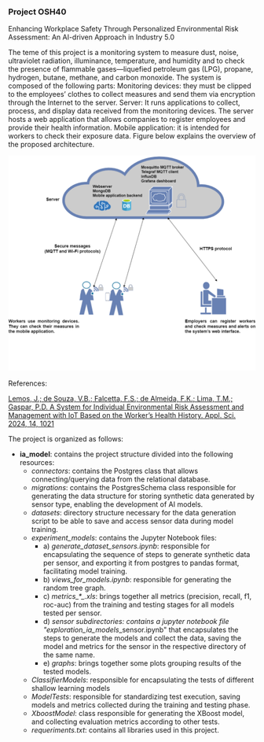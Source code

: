 ### Project OSH40

Enhancing Workplace Safety Through Personalized Environmental Risk Assessment: An AI-driven Approach in Industry 5.0

The teme of this project is a monitoring system to measure dust, noise, ultraviolet radiation, illuminance, temperature, and humidity and to check the presence of flammable gases—liquefied petroleum gas (LPG), propane, hydrogen, butane, methane, and carbon monoxide. The system is composed of the following parts:
Monitoring devices: they must be clipped to the employees’ clothes to collect measures and send them via encryption through the Internet to the server.
Server: It runs applications to collect, process, and display data received from the monitoring devices. The server hosts a web application that allows companies to register employees and provide their health information.
Mobile application: it is intended for workers to check their exposure data.
Figure below explains the overview of the proposed architecture.

<img src="/images/ApplSci_System_overview.png">


References:

[Lemos, J.; de Souza, V.B.; Falcetta, F.S.; de Almeida, F.K.; Lima, T.M.; Gaspar, P.D. A System for Individual Environmental Risk Assessment and Management with IoT Based on the Worker’s Health History. Appl. Sci. 2024, 14, 1021](https://doi.org/10.3390/app14031021)

The project is organized as follows:
- <b>ia_model</b>: contains the project structure divided into the following resources:
  - <i>connectors</i>: contains the Postgres class that allows connecting/querying data from the relational database.
  - <i>migrations</i>: contains the PostgresSchema class responsible for generating the data structure for storing synthetic data generated by sensor type, enabling the development of AI models.
  - <i>datasets</i>: directory structure necessary for the data generation script to be able to save and access sensor data during model training.
  - <i>experiment_models</i>: contains the Jupyter Notebook files:
    - a) <i>generate_dataset_sensors.ipynb</i>: responsible for encapsulating the sequence of steps to generate synthetic data per sensor, and exporting it from postgres to pandas format, facilitating model training.
    - b) <i>views_for_models.ipynb</i>: responsible for generating the random tree graph.
    - c) <i>metrics_*_.xls</i>: brings together all metrics (precision, recall, f1, roc-auc) from the training and testing stages for all models tested per sensor.
    - d) <i>*_sensor subdirectories</i>: contains a jupyter notebook file "exploration_ia_models_*_sensor.ipynb" that encapsulates the steps to generate the models and collect the data, saving the model and metrics for the sensor in the respective directory of the same name.
    - e) <i>graphs</i>: brings together some plots grouping results of the tested models.
  - <i>ClassifierModels</i>: responsible for encapsulating the tests of different shallow learning models 
  - <i>ModelTests</i>: responsible for standardizing test execution, saving models and metrics collected during the training and testing phase.
  - <i>XboostModel</i>: class responsible for generating the XBoost model, and collecting evaluation metrics according to other tests.
  - <i>requeriments.txt</i>: contains all libraries used in this project.